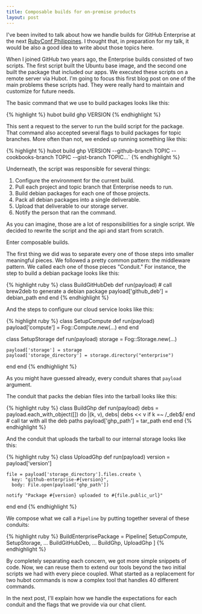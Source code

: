 ```yaml
---
title: Composable builds for on-premise products
layout: post
---
```


I've been invited to talk about how we handle builds for GitHub Enterprise at the next [RubyConf Philippines](http://rubyconf.ph/). I thought that, in preparation for my talk, it would be also a good idea to write about those topics here.

When I joined GitHub two years ago, the Enterprise builds consisted of two scripts. The first script built the Ubuntu base image, and the second one built the package that included our apps. We executed these scripts on a remote server via Hubot. I'm going to focus this first blog post on one of the main problems these scripts had. They were really hard to maintain and customize for future needs.

The basic command that we use to build packages looks like this:

{% highlight %}
hubot build ghp VERSION
{% endhighlight %}

This sent a request to the server to run the build script for the package. That command also accepted several flags to build packages for topic branches. More often than not, we ended up running something like this:

{% highlight %}
hubot build ghp VERSION --github-branch TOPIC --cookbooks-branch TOPIC --gist-branch TOPIC...`
{% endhighlight %}

Underneath, the script was responsible for several things:

1. Configure the environment for the current build.
2. Pull each project and topic branch that Enterprise needs to run.
3. Build debian packages for each one of those projects.
4. Pack all debian packages into a single deliverable.
5. Upload that deliverable to our storage server.
6. Notify the person that ran the command.

As you can imagine, those are a lot of responsibilities for a single script. We decided to rewrite the script and the api and start from scratch.

Enter composable builds.

The first thing we did was to separate every one of those steps into smaller meaningful pieces. We followed a pretty common pattern: the middleware pattern. We called each one of those pieces "Conduit." For instance, the step to build a debian package looks like this:

{% highlight ruby %}
class BuildGitHubDeb
  def run(payload)
    # call brew2deb to generate a debian package
    payload['github_deb'] = debian_path
  end
end
{% endhighlight %}

And the steps to configure our cloud service looks like this:

{% highlight ruby %}
class SetupCompute
  def run(payload)
    payload['compute'] = Fog::Compute.new(...)
  end
end

class SetupStorage
  def run(payload)
    storage = Fog::Storage.new(...)
    
    payload['storage'] = storage
    payload['storage_directory'] = storage.directory("enterprise")
  end
end
{% endhighlight %}

As you might have guessed already, every conduit shares that `payload` argument.

The conduit that packs the debian files into the tarball looks like this:

{% highlight ruby %}
class BuildGhp
  def run(payload)
     debs = payload.each_with_object([]) do |(k, v), debs|
       debs << v if k =~ /_deb$/
     end
     # call tar with all the deb paths
     payload['ghp_path'] = tar_path
  end
end
{% endhighlight %}

And the conduit that uploads the tarball to our internal storage looks like this:

{% highlight ruby %}
class UploadGhp
  def run(payload)
    version = payload['version']
    
    file = payload['storage_directory'].files.create \
      key: "github-enterprise-#{version}",
      body: File.open(payload['ghp_path'])
    
    notify "Package #{version} uploaded to #{file.public_url}"
  end
end
{% endhighlight %}

We compose what we call a `Pipeline` by putting together several of these conduits:

{% highlight ruby %}
BuildEnterprisePackage = Pipeline[
   SetupCompute,
   SetupStorage,
   ...
   BuildGitHubDeb,
   ...
   BuildGhp,
   UploadGhp
]
{% endhighlight %}

By completely separating each concern, we got more simple snippets of code. Now, we can reuse them to extend our tools beyond the two initial scripts we had with every piece coupled. What started as a replacement for two hubot commands is now a complex tool that handles 40 different commands.

In the next post, I'll explain how we handle the expectations for each conduit and the flags that we provide via our chat client.
